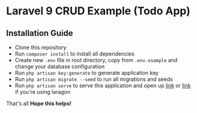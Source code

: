 # Laravel 9 CRUD Example (Todo App)

## Installation Guide

- Clone this repository
- Run `composer install` to install all dependencies
- Create new `.env` file in root directory, copy from `.env.example` and change your database configuration
- Run `php artisan key:generate` to generate application key
- Run `php artisan migrate --seed` to run all migrations and seeds
- Run `php artisan serve` to serve this application and open up [link](localhost:8000/todos) or [link](yourfoldername.test/todos) if you're using laragon

That's all
**Hope this helps!**